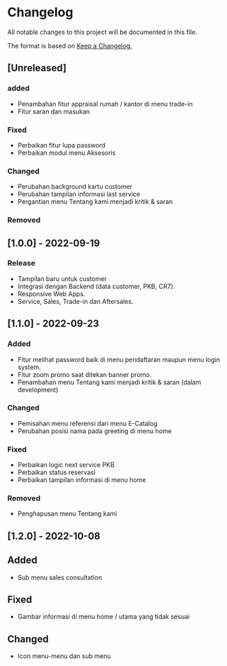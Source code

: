 # Changelog
All notable changes to this project will be documented in this file.

The format is based on [Keep a Changelog](https://www.tunastoyotacimindi.co.id),

## [Unreleased]
### added
- Penambahan fitur appraisal rumah / kantor di menu trade-in
- Fitur saran dan masukan

### Fixed
- Perbaikan fitur lupa password
- Perbaikan modul menu Aksesoris

### Changed
- Perubahan background kartu customer
- Perubahan tampilan informasi last service
- Pergantian menu Tentang kami menjadi kritik & saran

### Removed


## [1.0.0] - 2022-09-19
### Release
- Tampilan baru untuk customer
- Integrasi dengan Backend (data customer, PKB, CR7).
- Responsive Web Apps.
- Service, Sales, Trade-in dan Aftersales.

## [1.1.0] - 2022-09-23
### Added
- Fitur melihat password baik di menu pendaftaran maupun menu login system.
- Fitur zoom promo saat ditekan banner promo.
- Penambahan menu Tentang kami menjadi kritik & saran (dalam development)

### Changed
- Pemisahan menu referensi dari menu E-Catalog
- Perubahan posisi nama pada greeting di menu home


### Fixed
- Perbaikan logic next service PKB
- Perbaikan status reservasi
- Perbaikan tampilan informasi di menu home


### Removed
- Penghapusan menu Tentang kami

## [1.2.0] - 2022-10-08
## Added
- Sub menu sales consultation

## Fixed
- Gambar informasi di menu home / utama yang tidak sesuai

## Changed
- Icon menu-menu dan sub menu
